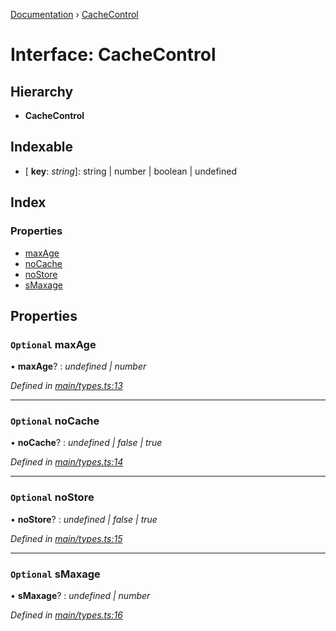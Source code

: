 [Documentation](../README.md) › [CacheControl](cachecontrol.md)

# Interface: CacheControl

## Hierarchy

* **CacheControl**

## Indexable

* \[ **key**: *string*\]: string | number | boolean | undefined

## Index

### Properties

* [maxAge](cachecontrol.md#optional-maxage)
* [noCache](cachecontrol.md#optional-nocache)
* [noStore](cachecontrol.md#optional-nostore)
* [sMaxage](cachecontrol.md#optional-smaxage)

## Properties

### `Optional` maxAge

• **maxAge**? : *undefined | number*

*Defined in [main/types.ts:13](https://github.com/bad-batch/cacheability/blob/b8f947e/src/main/types.ts#L13)*

___

### `Optional` noCache

• **noCache**? : *undefined | false | true*

*Defined in [main/types.ts:14](https://github.com/bad-batch/cacheability/blob/b8f947e/src/main/types.ts#L14)*

___

### `Optional` noStore

• **noStore**? : *undefined | false | true*

*Defined in [main/types.ts:15](https://github.com/bad-batch/cacheability/blob/b8f947e/src/main/types.ts#L15)*

___

### `Optional` sMaxage

• **sMaxage**? : *undefined | number*

*Defined in [main/types.ts:16](https://github.com/bad-batch/cacheability/blob/b8f947e/src/main/types.ts#L16)*
